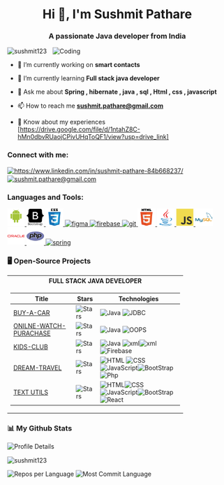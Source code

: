 
<h1 align="center">Hi 👋, I'm Sushmit Pathare</h1>
<h3 align="center">A passionate Java developer from India</h3>
<img align="right" alt="Coding" width="400" src="https://camo.githubusercontent.com/cae12fddd9d6982901d82580bdf321d81fb299141098ca1c2d4891870827bf17/68747470733a2f2f6d69726f2e6d656469756d2e636f6d2f6d61782f313336302f302a37513379765349765f7430696f4a2d5a2e676966">

<p align="left"> <img src="https://komarev.com/ghpvc/?username=sushmit123&label=Profile%20views&color=0e75b6&style=flat" alt="sushmit123" /> </p>



- 🔭 I’m currently working on **smart contacts**

- 🌱 I’m currently learning **Full stack java developer**

- 💬 Ask me about **Spring , hibernate , java , sql , Html , css , javascript**

- 📫 How to reach me **sushmit.pathare@gmail.com**

- 📄 Know about my experiences [https://drive.google.com/file/d/1ntahZ8C-hMn0dbvRUaojCPivUHqToQF1/view?usp=drive_link]

<h3 align="left">Connect with me:</h3>
<p align="left">
<a href="https://linkedin.com/in/https://www.linkedin.com/in/sushmit-pathare-84b668237/" target="blank"><img align="center" src="https://img.shields.io/badge/-Linkedin-blue?style=flat-square&logo=linkedin" width="100" alt="https://www.linkedin.com/in/sushmit-pathare-84b668237/" height="30" width="40" /></a>
<a href="sushmit.pathare@gmail.com" target="blank"><img align="center" src="https://img.shields.io/badge/-Gmail-red?style=flat-square&logo=Gmail" width="100" alt="sushmit.pathare@gmail.com" height="30" width="40" /></a>
</p>

<h3 align="left">Languages and Tools:</h3>
<p align="left"> <a href="https://developer.android.com" target="_blank" rel="noreferrer"> <img src="https://raw.githubusercontent.com/devicons/devicon/master/icons/android/android-original-wordmark.svg" alt="android" width="40" height="40"/> </a> <a href="https://getbootstrap.com" target="_blank" rel="noreferrer"> <img src="https://raw.githubusercontent.com/devicons/devicon/master/icons/bootstrap/bootstrap-plain-wordmark.svg" alt="bootstrap" width="40" height="40"/> </a> <a href="https://www.w3schools.com/css/" target="_blank" rel="noreferrer"> <img src="https://raw.githubusercontent.com/devicons/devicon/master/icons/css3/css3-original-wordmark.svg" alt="css3" width="40" height="40"/> </a> <a href="https://www.figma.com/" target="_blank" rel="noreferrer"> <img src="https://www.vectorlogo.zone/logos/figma/figma-icon.svg" alt="figma" width="40" height="40"/> </a> <a href="https://firebase.google.com/" target="_blank" rel="noreferrer"> <img src="https://www.vectorlogo.zone/logos/firebase/firebase-icon.svg" alt="firebase" width="40" height="40"/> </a> <a href="https://git-scm.com/" target="_blank" rel="noreferrer"> <img src="https://www.vectorlogo.zone/logos/git-scm/git-scm-icon.svg" alt="git" width="40" height="40"/> </a> <a href="https://www.w3.org/html/" target="_blank" rel="noreferrer"> <img src="https://raw.githubusercontent.com/devicons/devicon/master/icons/html5/html5-original-wordmark.svg" alt="html5" width="40" height="40"/> </a> <a href="https://www.java.com" target="_blank" rel="noreferrer"> <img src="https://raw.githubusercontent.com/devicons/devicon/master/icons/java/java-original.svg" alt="java" width="40" height="40"/> </a> <a href="https://developer.mozilla.org/en-US/docs/Web/JavaScript" target="_blank" rel="noreferrer"> <img src="https://raw.githubusercontent.com/devicons/devicon/master/icons/javascript/javascript-original.svg" alt="javascript" width="40" height="40"/> </a> <a href="https://www.mysql.com/" target="_blank" rel="noreferrer"> <img src="https://raw.githubusercontent.com/devicons/devicon/master/icons/mysql/mysql-original-wordmark.svg" alt="mysql" width="40" height="40"/> </a> <a href="https://www.oracle.com/" target="_blank" rel="noreferrer"> <img src="https://raw.githubusercontent.com/devicons/devicon/master/icons/oracle/oracle-original.svg" alt="oracle" width="40" height="40"/> </a> <a href="https://www.php.net" target="_blank" rel="noreferrer"> <img src="https://raw.githubusercontent.com/devicons/devicon/master/icons/php/php-original.svg" alt="php" width="40" height="40"/> </a> <a href="https://spring.io/" target="_blank" rel="noreferrer"> <img src="https://www.vectorlogo.zone/logos/springio/springio-icon.svg" alt="spring" width="40" height="40"/> </a> </p>

### 🖥️ Open-Source Projects
<div align="center" style="max-width: 80%;"">
<table>
<tr><th>FULL STACK JAVA DEVELOPER </th></tr>
<tr><td>


|Title | Stars | Technologies |
|--|--|--|
| [ BUY-A-CAR](https://github.com/Sushmit123/Buy-a-car) | <img alt="Stars" src="https://img.shields.io/github/stars/Sushmit123/Buy_a_car?style=flat-square&labelColor=black"/> |  ![Java](https://img.shields.io/badge/Java-red?style=flat-square&logo=Java) ![JDBC](https://img.shields.io/badge/JDBC-red?style=flat-square&logo=Java)|
| [ONILNE-WATCH-PURACHASE](https://github.com/Sushmit123/Watch) | <img alt="Stars" src="https://img.shields.io/github/stars/Sushmit123/Watch?style=flat-square&labelColor=black"/> |  ![Java](https://img.shields.io/badge/Java-red?style=flat-square&logo=Java) ![OOPS](https://img.shields.io/badge/OOPS-black?style=flat-square&logo=oops)|
| [KIDS-CLUB](https://github.com/Sushmit123/Kidsclub) | <img alt="Stars" src="https://img.shields.io/github/stars/Sushmit123/Kidsclub?style=flat-square&labelColor=black"/> | ![Java](https://img.shields.io/badge/Java-red?style=flat-square&logo=java) ![xml](https://img.shields.io/badge/xml-black?style=flat-square&logo=xml)![xml](https://img.shields.io/badge/android-green?style=flat-square&logo=android)![Firebase](https://img.shields.io/badge/Firebase-yellow?style=flat-square&logo=Firebase)|
| [DREAM-TRAVEL](https://github.com/Sushmit123/Dream-Travel) | <img alt="Stars" src="https://img.shields.io/github/stars/Sushmit123/Dream-Travel?style=flat-square&labelColor=black"/> | ![HTML](https://img.shields.io/badge/HTML-orange?style=flat-square&logo=HTML) ![CSS](https://img.shields.io/badge/CSS-blue?style=flat-square&logo=Css)![JavaScript](https://img.shields.io/badge/JavaScript-yellow?style=flat-square&logo=JavaScript)![BootStrap](https://img.shields.io/badge/BootStrap-violet?style=flat-square&logo=BootStrap)![Php](https://img.shields.io/badge/Php-blue?style=flat-square&logo=Php)|
| [TEXT UTILS](https://github.com/Sushmit123/TextUtils-React) | <img alt="Stars" src="https://img.shields.io/github/stars/Sushmit123/TextUtils-React?style=flat-square&labelColor=black"/> | ![HTML](https://img.shields.io/badge/HTML-red?style=flat-square&logo=HTML)![CSS](https://img.shields.io/badge/CSS-blue?style=flat-square&logo=Css)![JavaScript](https://img.shields.io/badge/JavaScript-yellow?style=flat-square&logo=JavaScript)![BootStrap](https://img.shields.io/badge/BootStrap-violet?style=flat-square&logo=BootStrap)![React](https://img.shields.io/badge/React-blue?style=flat-square&logo=React) |
</td>
</table>

</div>







### :bar_chart: My Github Stats



<div align="left">
    <img src="http://github-profile-summary-cards.vercel.app/api/cards/profile-details?username=Sushmit123" alt="Profile Details">
   <p><img align="center" src="https://github-readme-streak-stats.herokuapp.com/?user=sushmit123&" alt="sushmit123" /></p>
</div>


<div align="left">
    <img src="http://github-profile-summary-cards.vercel.app/api/cards/repos-per-language?username=Sushmit123" alt="Repos per Language">
    <img src="http://github-profile-summary-cards.vercel.app/api/cards/most-commit-language?username=Sushmit123" alt="Most Commit Language">
</div>

